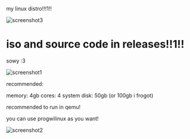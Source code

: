 my linux distro!!!1!!

![screenshot3](https://github.com/user-attachments/assets/612481cb-830a-43d8-a11b-21ac17f366a9)

# iso and source code in releases!!1!!
sowy :3

![screenshot1](https://github.com/user-attachments/assets/9b0e0221-b1b5-4607-8d44-a9077299e0a1)

recommended:

memory: 4gb
cores: 4
system disk: 50gb (or 100gb i frogot)

recommended to run in qemu!

you can use progwilinux as you want!

![screenshot2](https://github.com/user-attachments/assets/c5ee597a-65fc-4d2e-9586-d58cd5abf1ab)

